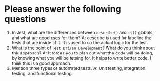 # Please answer the following questions

1.  In Jest, what are the differences between `describe()` and `it()` globals, and what are good uses for them?
    A: describe is used for labeling the tests that are inside of it. It is used to do the actual logic for the test.
2.  What is the point of `Test Driven Development`? What do you think about this approach?
    A: It forces you to plan out what the code will be doing, by knowing what you will be tetsing for. It helps to write better code. I think this is a good approach.
3.  Mention three types of automated tests.
    A: Unit testing, integration testing, and functional testing.
